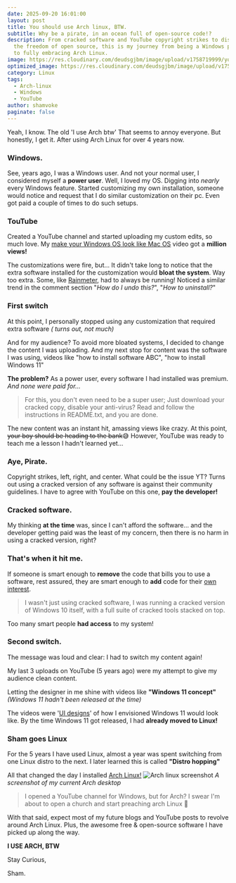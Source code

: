 ```yaml
---
date: 2025-09-20 16:01:00
layout: post
title: You should use Arch linux, BTW.
subtitle: Why be a pirate, in an ocean full of open-source code!?
description: From cracked software and YouTube copyright strikes to discovering
  the freedom of open source, this is my journey from being a Windows power user
  to fully embracing Arch Linux.
image: https://res.cloudinary.com/deudsgjbm/image/upload/v1758719999/you_should_use_arch_linux_-_shamvoke_dcmngs.webp
optimized_image: https://res.cloudinary.com/deudsgjbm/image/upload/v1758719999/you_should_use_arch_linux_-_shamvoke_dcmngs.webp
category: Linux
tags:
  - Arch-linux
  - Windows
  - YouTube
author: shamvoke
paginate: false
---
```

Yeah, I know. The old 'I use Arch btw' That seems to annoy everyone. But honestly,  I get it. After using Arch Linux for over 4 years now.

### Windows.
See, years ago, I was a Windows user. And not your normal user, I considered myself a **power user**. Well, I loved my OS. Digging into *nearly* every Windows feature. Started customizing my own installation, someone would notice and request that I do similar customization on their pc. Even got paid a couple of times to do such setups.

### TouTube
Created a YouTube channel and started uploading my custom edits, so much love. My [make your Windows OS look like Mac OS](https://youtu.be/VCNGyRawkss?si=_cPN9RkEimKFdI5a) video got a **million views!** 

The customizations were fire, but... It didn't take long to notice that the extra software installed for the customization would **bloat the system**. Way too extra. Some, like [Rainmeter](https://www.rainmeter.net/), had to always be running! Noticed a similar trend in the comment section "*How do I undo this?*", "*How to uninstall?*" 

### First switch
At this point, I personally stopped using any customization that required extra software _( turns out, not much)_ 

And for my audience? To avoid more bloated systems, I decided to change the content I was uploading. And my next stop for content was the software I was using,  videos like "how to install software ABC", "how to install Windows 11"

**The problem?** As a power user, every software I had installed was premium. _And none were paid for..._

> For this, you don't even need to be a super user; Just download your cracked copy, disable your anti-virus? Read and follow the instructions in README.txt, and you are done.

The new content was an instant hit, amassing views like crazy. At this point, <del>your boy should be heading to the bank</del>😅 However, YouTube was ready to teach me a lesson I hadn't learned yet... 

### Aye, Pirate.
Copyright strikes, left, right, and center. What could be the issue YT? Turns out using a cracked version of any software is against their community guidelines. I have to agree with YouTube on this one, **pay the developer!**

### Cracked software.
My thinking **at the time** was, since I can't afford the software... and the developer getting paid was the least of my concern, then there is no harm in using a cracked version, right?

### That's when it hit me. 
If someone is smart enough to __remove__ the code that bills you to use a software,  rest assured, they are smart enough to **add** code for their <u>own interest</u>.

> I wasn't just using cracked software, I was running a cracked version of Windows 10 itself, with a full suite of cracked tools stacked on top.

Too many smart people **had access** to my system!

### Second switch.
The message was loud and clear: I had to switch my content again!

My last 3 uploads on YouTube (5 years ago) were my attempt to give my audience clean content.

Letting the designer in me shine with videos like **"Windows 11 concept"** _(Windows 11 hadn't been released at the time)_ 

The videos were '<u>UI designs</u>' of how I envisioned Windows 11 would look like. By the time Windows 11 got released, I had **already moved to Linux!**

### Sham goes Linux

For the 5 years I have used Linux, almost a year was spent switching from one Linux distro to the next. I later learned this is called **"Distro hopping"**

All that changed the day I installed [Arch Linux!](https://archlinux.org)
![Arch linux screenshot](https://res.cloudinary.com/deudsgjbm/image/upload/v1758721330/Screenshot_20250924_141314_xb2ksn.webp "A screenshot of my current Arch desktop")
_A screenshot of my current Arch desktop_

> I opened a YouTube channel for Windows, but for Arch? I swear I'm about to open a church and start preaching arch Linux 🤣

With that said,  expect most of my future blogs and YouTube posts to revolve around Arch Linux. Plus, the awesome free & open-source software I have picked up along the way.

**I USE ARCH, BTW**

Stay Curious,

Sham.
